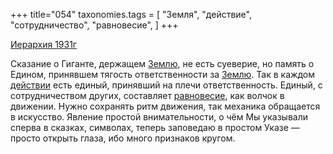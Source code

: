 +++
title="054"
taxonomies.tags = [
 "Земля",
 "действие",
 "сотрудничество",
 "равновесие",
]
+++

[Иерархия 1931г](/agni/1931)

Сказание о Гиганте, держащем [Землю](/tags/Земля), не есть суеверие, но память о Едином, принявшем тягость ответственности за [Землю](/tags/Земля). Так в каждом [действии](/tags/действие) есть единый, принявший на плечи ответственность. Единый, с сотрудничеством других, составляет [равновесие](/tags/равновесие), как волчок в движении. Нужно сохранять ритм движения, так механика обращается в искусство. Явление простой внимательности, о чём Мы указывали сперва в сказках, символах, теперь заповедаю в простом Указе — просто открыть глаза, ибо много признаков кругом.   

